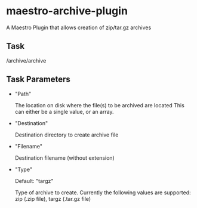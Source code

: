 maestro-archive-plugin
====================

A Maestro Plugin that allows creation of zip/tar.gz archives

Task
----

/archive/archive

Task Parameters
---------------

* "Path"

  The location on disk where the file(s) to be archived are located
  This can either be a single value, or an array.

* "Destination"

  Destination directory to create archive file

* "Filename"

  Destination filename (without extension)

* "Type"

  Default: "targz"

  Type of archive to create.  Currently the following values are supported: zip (.zip file), targz (.tar.gz file)
